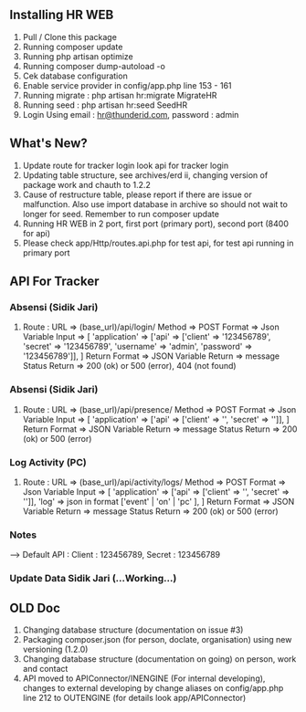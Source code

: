 ## Installing HR WEB

1. Pull / Clone this package
2. Running composer update
3. Running php artisan optimize
4. Running composer dump-autoload -o
5. Cek database configuration
6. Enable service provider in config/app.php line 153 - 161
7. Running migrate : php artisan hr:migrate MigrateHR
8. Running seed : php artisan hr:seed SeedHR
9. Login Using email : hr@thunderid.com, password : admin

## What's New?
1. Update route for tracker login look api for tracker login
2. Updating table structure, see archives/erd ii, changing version of package work and chauth to 1.2.2
3. Cause of restructure table, please report if there are issue or malfunction. Also use import database in archive so should not wait to longer for seed. Remember to run composer update
4. Running HR WEB in 2 port, first port (primary port), second port (8400 for api)
5. Please check app/Http/routes.api.php for test api, for test api running in primary port

## 	API For Tracker
### Absensi (Sidik Jari)
1. Route : 
			URL 			=> (base_url)/api/login/
			Method			=> POST
			Format 			=> Json
			Variable Input 	=> 
								[
									'application'	=> ['api' => ['client' => '123456789', 'secret' => '123456789', 'username' => 'admin', 'password' => '123456789']],
								]
			Return Format 	=> JSON
			Variable Return	=> message
			Status Return 	=> 200 (ok) or 500 (error), 404 (not found)

### Absensi (Sidik Jari)
1. Route : 
			URL 			=> (base_url)/api/presence/
			Method			=> POST
			Format 			=> Json
			Variable Input 	=> 
								[
									'application'	=> ['api' => ['client' => '', 'secret' => '']],
								]
			Return Format 	=> JSON
			Variable Return	=> message
			Status Return 	=> 200 (ok) or 500 (error)

### Log Activity (PC)
1. Route : 
			URL 			=> (base_url)/api/activity/logs/
			Method			=> POST
			Format 			=> Json
			Variable Input 	=> 
								[
									'application'	=> ['api' => ['client' => '', 'secret' => '']],
									'log' 			=> json in format ['event' | 'on' | 'pc' ],
								]
			Return Format 	=> JSON
			Variable Return	=> message
			Status Return 	=> 200 (ok) or 500 (error)

### Notes
--> Default API : Client : 123456789, Secret : 123456789

### Update Data Sidik Jari (...Working...)

## OLD Doc
1. Changing database structure (documentation on issue #3)
2. Packaging composer.json (for person, doclate, organisation) using new versioning (1.2.0)
3. Changing database structure (documentation on going) on person, work and contact
4. API moved to APIConnector/INENGINE (For internal developing), changes to external developing by change aliases on config/app.php line 212 to OUTENGINE (for details look app/APIConnector)


